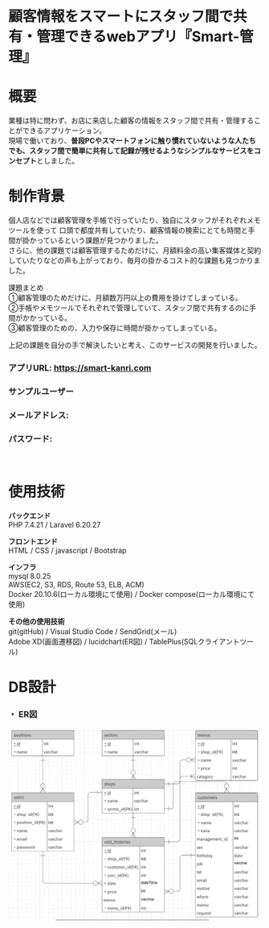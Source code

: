 # 顧客情報をスマートにスタッフ間で共有・管理できるwebアプリ『Smart-管理』

# 概要
業種は特に問わず、お店に来店した顧客の情報をスタッフ間で共有・管理することができるアプリケーション。</br>
現場で働いており、**普段PCやスマートフォンに触り慣れていないような人たちでも、スタッフ間で簡単に共有して記録が残せるようなシンプルなサービスをコンセプト**としました。</br>

# 制作背景
個人店などでは顧客管理を手帳で行っていたり、独自にスタッフがそれぞれメモツールを使って
口頭で都度共有していたり、顧客情報の検索にとても時間と手間が掛かっているという課題が見つかりました。</br>
さらに、他の課題では顧客管理するためだけに、月額料金の高い集客媒体と契約していたりなどの声も上がっており、毎月の掛かるコスト的な課題も見つかりました。</br>

課題まとめ</br>
①顧客管理のためだけに、月額数万円以上の費用を掛けてしまっている。</br>
②手帳やメモツールでそれぞれで管理していて、スタッフ間で共有するのに手間がかかっている。</br>
③顧客管理のための、入力や保存に時間が掛かってしまっている。</br>

上記の課題を自分の手で解決したいと考え、このサービスの開発を行いました。</br>

### アプリURL: https://smart-kanri.com
### サンプルユーザー
### メールアドレス:
### パスワード:
</br>

# 使用技術

**バックエンド**<br>
PHP 7.4.21 / Laravel 6.20.27

**フロントエンド**<br>
HTML / CSS / javascript / Bootstrap

**インフラ**<br>
mysql 8.0.25</br>
AWS(EC2, S3, RDS, Route 53, ELB, ACM)</br>
Docker 20.10.6(ローカル環境にて使用) / Docker compose(ローカル環境にて使用)


**その他の使用技術**<br>
git(gitHub) / Visual Studio Code / SendGrid(メール)<br>
Adobe XD(画面遷移図) / lucidchart(ER図) / TablePlus(SQLクライアントツール)

# DB設計
### ・ ER図
![画像](/readmeFolder/ERtables.png)
